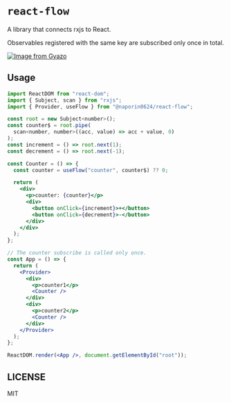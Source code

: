 # `react-flow`

A library that connects rxjs to React.

Observables registered with the same key are subscribed only once in total.

[![Image from Gyazo](https://i.gyazo.com/0b5f38a4c3e943eff75ebdfc8a6ba16e.gif)](https://gyazo.com/0b5f38a4c3e943eff75ebdfc8a6ba16e)

## Usage

```jsx
import ReactDOM from "react-dom";
import { Subject, scan } from "rxjs";
import { Provider, useFlow } from "@naporin0624/react-flow";

const root = new Subject<number>();
const counter$ = root.pipe(
  scan<number, number>((acc, value) => acc + value, 0)
);
const increment = () => root.next(1);
const decrement = () => root.next(-1);

const Counter = () => {
  const counter = useFlow("counter", counter$) ?? 0;

  return (
    <div>
      <p>counter: {counter}</p>
      <div>
        <button onClick={increment}>+</button>
        <button onClick={decrement}>-</button>
      </div>
    </div>
  );
};

// The counter subscribe is called only once.
const App = () => {
  return (
    <Provider>
      <div>
        <p>counter1</p>
        <Counter />
      </div>
      <div>
        <p>counter2</p>
        <Counter />
      </div>
    </Provider>
  );
};

ReactDOM.render(<App />, document.getElementById("root"));
```

## LICENSE

MIT
